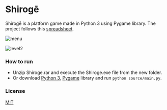 # Shirogē
Shirogē is a platform game made in Python 3 using Pygame library. The project follows this [spreadsheet](planning.xlsx).

![menu](https://user-images.githubusercontent.com/33793823/54736546-65fa8e00-4b8a-11e9-9667-537a48a48e5a.png)

![level2](https://user-images.githubusercontent.com/33793823/54736553-6c890580-4b8a-11e9-8535-daab6077463b.png)

### How to run
* Unzip Shiroge.rar and execute the Shiroge.exe file from the new folder.
* Or download [Python 3](https://www.python.org/downloads/), [Pygame](https://www.pygame.org/wiki/GettingStarted) library and run `python source/main.py`.

### License
[MIT](LICENSE)
